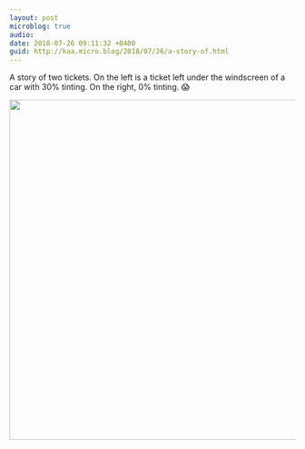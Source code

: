 ```yaml
---
layout: post
microblog: true
audio: 
date: 2018-07-26 09:11:32 +0400
guid: http://kaa.micro.blog/2018/07/26/a-story-of.html
---
```

A story of two tickets. On the left is a ticket left under the windscreen of a car with 30% tinting. On the right, 0% tinting. 😱

<img src="http://micro.kaa.bz/uploads/2018/33c7cda89e.jpg" width="600" height="600" />
